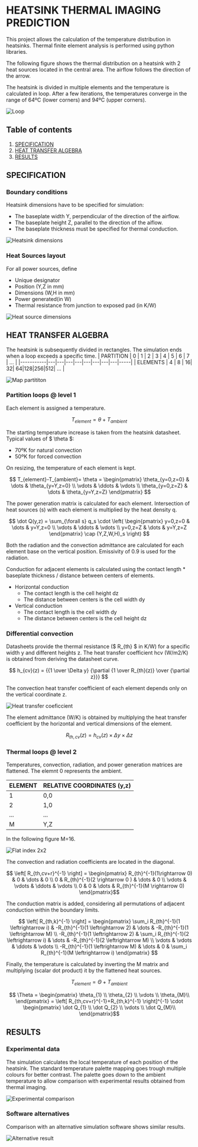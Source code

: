 # HEATSINK THERMAL IMAGING PREDICTION

This project allows the calculation of the temperature distribution in heatsinks. Thermal finite element analysis is performed using python libraries.

The following figure shows the thermal distribution on a heatsink with 2 heat sources located in the central area. The airflow follows the direction of the arrow.

The heatsink is divided in multiple elements and the temperature is calculated in loop. After a few iterations, the temperatures converge in the range of 64ºC (lower corners) and 94ºC (upper corners).

![Loop](./img/loop.gif)

## Table of contents

1. [SPECIFICATION](#SPECIFICATION)
2. [HEAT TRANSFER ALGEBRA](#HEAT-TRANSFER-ALGEBRA)
3. [RESULTS](#RESULTS)

## SPECIFICATION

### Boundary conditions

Heatsink dimensions have to be specified for simulation:
* The baseplate width Y, perpendicular of the direction of the airflow.
* The baseplate height Z, parallel to the direction of the aiflow.
* The baseplate thickness must be specified for thermal conduction.

![Heatsink dimensions](./img/baseplate-dimensions-mbf.png)

### Heat Sources layout

For all power sources, define
* Unique designator
* Position (Y,Z in mm)
* Dimensions (W,H in mm)
* Power generated(in W)
* Thermal resistance from junction to exposed pad (in K/W)

![Heat source dimensions](./img/heat_source.png)


## HEAT TRANSFER ALGEBRA

The heatsink is subsequently divided in rectangles. The simulation ends when a loop exceeds a specific time.
| PARTITION | 0 | 1 | 2 | 3 | 4 | 5 | 6 | 7 | ... |
|-----------|---|---|---|---|---|---|---|---|-----|
| ELEMENTS  | 4 | 8 | 16| 32| 64|128|256|512| ... |

![Map partititon](./img/meshgrid.png)

### Partition loops @ level 1

Each element is assigned a temperature.

$$ T_{element}= \theta + T_{ambient}$$

The starting temperature increase is taken from the heatsink datasheet. Typical values of $ \theta $:
* 70ºK for natural convection
* 50ºK for forced convection

On resizing, the temperature of each element is kept.

$$ T_{element}-T_{ambient}= \theta = \begin{pmatrix}
\theta_{y=0,z=0} & \dots & \theta_{y=Y,z=0} \\
\vdots & \ddots & \vdots \\
\theta_{y=0,z=Z} & \dots & \theta_{y=Y,z=Z}
\end{pmatrix} $$

The power generation matrix is calculated for each element. Intersection of heat sources (s) with each element is multiplied by the heat density q.

$$
\dot Q(y,z) = \sum_{\forall s} q_s \cdot \left( \begin{pmatrix}
y=0,z=0 & \dots & y=Y,z=0 \\
\vdots & \ddots & \vdots \\
y=0,z=Z & \dots & y=Y,z=Z
\end{pmatrix} \cap (Y,Z,W,H)_s \right)
$$

Both the radiation and the convection admittance are calculated for each element base on the vertical position. Emissivity of 0.9 is used for the radiation.

Conduction for adjacent elements is calculated using the contact length * baseplate thickness / distance between centers of elements.
* Horizontal conduction
  * The contact length is the cell height dz
  * The distance between centers is the cell width dy
* Vertical conduction
  * The contact length is the cell width dy
  * The distance between centers is the cell height dz

### Differential convection

Datasheets provide the thermal resistance ($ R_{th} $ in K/W) for a specific width y and different heights z. The heat transfer coefficient hcv (W/m2/K) is obtained from deriving the datasheet curve.

$$ h_{cv}(z) = {{1 \over \Delta y} {\partial {1 \over R_{th}(z)} \over {\partial z}}} $$

The convection heat transfer coefficient of each element depends only on the vertical coordinate z.

![Heat transfer coeficcient](./img/heat_transfer_coefficient.png)

The element admittance (W/K) is obtained by multiplying the heat transfer coefficient by the horizontal and vertical dimensions of the element.

$$ R_{th,cv}(z) = h_{cv}(z) \times {\Delta y} \times {\Delta z} $$

### Thermal loops @ level 2

Temperatures, convection, radiation, and power generation matrices are flattened. The elemnt 0 represents the ambient.

| ELEMENT | RELATIVE COORDINATES (y,z) |
|---|---|
| 1 | 0,0 |
| 2 | 1,0 |
|...| ... |
| M | Y,Z |

In the following figure M=16.

![Flat index 2x2](./img/flat_index.png)

The convection and radiation coefficients are located in the diagonal.

$$ \left[ R_{th,cv+r}^{-1}  \right] =  \begin{pmatrix}
R_{th}^{-1}(1\rightarrow 0) & 0 & \dots & 0 \\
0 & R_{th}^{-1}(2 \rightarrow 0 ) & \dots & 0 \\
\vdots & \vdots & \ddots  & \vdots \\
0  & 0 & \dots & R_{th}^{-1}(M \rightarrow 0)
\end{pmatrix}$$

The conduction matrix is added, considering all permutations of adjacent conduction within the boundary limits.

$$ \left[ R_{th,k}^{-1}  \right] =  \begin{pmatrix}
\sum_i R_{th}^{-1}(1 \leftrightarrow i) & -R_{th}^{-1}(1 \leftrightarrow 2) & \dots & -R_{th}^{-1}(1 \leftrightarrow M) \\
-R_{th}^{-1}(1 \leftrightarrow 2) & \sum_i R_{th}^{-1}(2 \leftrightarrow i) & \dots & -R_{th}^{-1}(2 \leftrightarrow M) \\
\vdots & \vdots & \ddots  & \vdots \\
-R_{th}^{-1}(1 \leftrightarrow M) & \dots & 0  & \sum_i R_{th}^{-1}(M \leftrightarrow i)
\end{pmatrix} $$

Finally, the temperature is calculated by inverting the M matrix and multiplying (scalar dot product) it by the flattened heat sources.

$$ T_{element} = \Theta + T_{ambient}$$

$$ \Theta = \begin{pmatrix}
\theta_{1} \\
\theta_{2} \\
\vdots \\
\theta_{M}\\
\end{pmatrix} = \left[ R_{th,cv+r}^{-1}+R_{th,k}^{-1}  \right]^{-1} \cdot  \begin{pmatrix}
\dot Q_{1} \\
\dot Q_{2} \\
\vdots \\
\dot Q_{M}\\
\end{pmatrix}$$

## RESULTS

### Experimental data

The simulation calculates the local temperature of each position of the heatsink. The standard temperature palette mapping goes trough multiple colours for better contrast. The palette goes down to the ambient temperature to allow comparison with experimental results obtained from thermal imaging.

![Experimental comparison](./img/experimental_result.png)


### Software alternatives

Comparison with an alternative simulation software shows similar results.


![Alternative result](./img/alternative_result.png)



